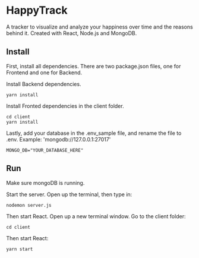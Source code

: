 # HappyTrack
A tracker to visualize and analyze your happiness over time and the reasons behind it. Created with React, Node.js and MongoDB.

## Install
First, install all dependencies. There are two package.json files, one for Frontend and one for Backend.

Install Backend dependencies.
```
yarn install
```

Install Fronted dependencies in the client folder.
```
cd client 
yarn install
```

Lastly, add your database in the .env_sample file, and rename the file to .env. 
Example: 'mongodb://127.0.0.1:27017'
```
MONGO_DB="YOUR_DATABASE_HERE"
```

## Run
Make sure mongoDB is running.

Start the server. Open up the terminal, then type in:
```bash
nodemon server.js
```
Then start React. Open up a new terminal window. Go to the client folder:
```
cd client
```
Then start React:
```
yarn start
```